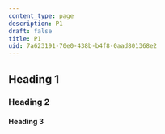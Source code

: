 ```yaml
---
content_type: page
description: P1
draft: false
title: P1
uid: 7a623191-70e0-438b-b4f8-0aad801368e2
---
```

## Heading 1

### Heading 2

#### Heading 3